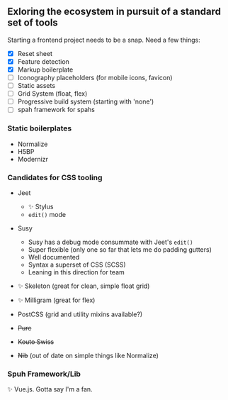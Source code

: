 ## Exloring the ecosystem in pursuit of a standard set of tools

Starting a frontend project needs to be a snap. Need a few things:

- [x] Reset sheet
- [x] Feature detection
- [x] Markup boilerplate
- [ ] Iconography placeholders (for mobile icons, favicon)
- [ ] Static assets
- [ ] Grid System (float, flex)
- [ ] Progressive build system (starting with 'none')
- [ ] spah framework for spahs

### Static boilerplates

* Normalize
* H5BP
* Modernizr

### Candidates for CSS tooling

* Jeet
  * :sparkles: Stylus
  * `edit()` mode

* Susy
  * Susy has a debug mode consummate with Jeet's `edit()`
  * Super flexible (only one so far that lets me do padding gutters)
  * Well documented
  * Syntax a superset of CSS (SCSS)
  * Leaning in this direction for team

* :sparkles: Skeleton (great for clean, simple float grid)
* :sparkles: Milligram (great for flex)
* PostCSS (grid and utility mixins available?)
* ~~Pure~~
* ~~Kouto Swiss~~
* ~~Nib~~ (out of date on simple things like Normalize)

### Spuh Framework/Lib

:sparkles: Vue.js. Gotta say I'm a fan.
